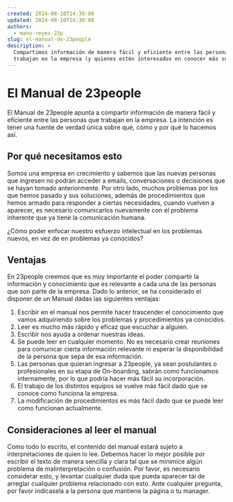 ```yaml
---
created: 2024-08-10T14:30:00
updated: 2024-08-10T14:30:00
authors:
  - manu-reyes-23p
slug: el-manual-de-23people
description: >
  Compartimos información de manera fácil y eficiente entre las personas que 
  trabajan en la empresa (y quienes estén interesados en conocer más sobre nosotros).
---
```


# El Manual de 23people

El Manual de 23people apunta a compartir información de manera fácil y eficiente entre las personas que trabajan en la empresa. La intención es tener una fuente de verdad única sobre qué, cómo y por qué lo hacemos así.

## Por qué necesitamos esto

Somos una empresa en crecimiento y sabemos que las nuevas personas que ingresen no podrán acceder a emails, conversaciones o decisiones que se hayan tomado anteriormente. Por otro lado, muchos problemas por los que hemos pasado y sus soluciones, además de procedimientos que hemos armado para responder a ciertas necesidades, cuando vuelven a aparecer, es necesario comunicarlos nuevamente con el problema inherente que ya tiene la comunicación humana.

¿Cómo poder enfocar nuestro esfuerzo intelectual en los problemas nuevos, en vez de en problemas ya conocidos?

## Ventajas

En 23people creemos que es muy importante el poder compartir la información y conocimiento que es relevante a cada una de las personas que son parte de la empresa. Dado lo anterior, se ha considerado el disponer de un Manual dadas las siguientes ventajas:

1. Escribir en el manual nos permite hacer trascender el conocimiento que vamos adquiriendo sobre los problemas y procedimientos ya conocidos.
2. Leer es mucho más rápido y eficaz que escuchar a alguien.
3. Escribir nos ayuda a ordenar nuestras ideas.
4. Se puede leer en cualquier momento. No es necesario crear reuniones para comunicar cierta información relevante ni esperar la disponibilidad de la persona que sepa de esa información.
5. Las personas que quieran ingresar a 23people, ya sean postulantes o profesionales en su etapa de On-boarding, sabrán como funcionamos internamente, por lo que podría hacer más fácil su incorporación.
6. El trabajo de los distintos equipos se vuelve más fácil dado que se conoce como funciona la empresa.
7. La modificación de procedimientos es más fácil dado que se puede leer como funcionan actualmente.

## Consideraciones al leer el manual

Como todo lo escrito, el contenido del manual estará sujeto a interpretaciones de quien lo lee. Debemos hacer lo mejor posible por escribir el texto de manera sencilla y clara tal que se minimice algún problema de malinterpretación o confusión. Por favor, es necesario considerar esto, y levantar cualquier duda que pueda aparecer tal de arreglar cualquier problema relacionado con esto. Ante cualquier pregunta, por favor indícasela a la persona que mantiene la página o tu manager.
